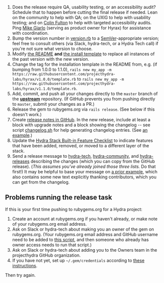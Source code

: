 1. Does the release require QA, usability testing, or an accessibility audit? Schedule that to happen before cutting the final release if needed. Lean on the community to help with QA; on the UXIG to help with usability testing; and on [Colin Fulton](https://github.com/justcolin) to help with targeted accessibility audits. Ping [Mike Giarlo](https://github.com/mjgiarlo) (serving as product owner for Hyrax) for assistance with coordination.
1. Bump the version number in [version.rb](https://github.com/projecthydra-labs/hyrax/blob/master/lib/hyrax/version.rb) to a [SemVer](http://semver.org/)-appropriate version; feel free to consult others (via Slack, hydra-tech, or a Hydra Tech call) if you're not sure what version to choose.
1. Modify [the README](https://github.com/projecthydra-labs/hyrax/blob/master/README.md) **and** [the install template](https://github.com/projecthydra-labs/hyrax/blob/master/template.rb) to replace all instances of the past version with the new version.
1. Change the tag for the installation template in the README from, e.g. (if bumping from 1.0.0 to 1.1.0), `rails new my_app -m https://raw.githubusercontent.com/projecthydra-labs/hyrax/v1.0.0/template.rb` to `rails new my_app -m https://raw.githubusercontent.com/projecthydra-labs/hyrax/v1.1.0/template.rb`.
1. Add, commit, and push all your changes directly to the `master` branch of the **[upstream](https://github.com/projecthydra-labs/hyrax)** repository. (If GitHub prevents you from pushing directly to `master`, submit your changes as a PR.)
1. Release the gem to rubygems.org via `rails release`. (See below if this doesn't work.)
1. Create [release notes in GitHub](https://github.com/projecthydra-labs/hyrax/releases/new). In the new release, include at least a block with upgrade notes and a block showing the changelog -- see script [changelog.sh](https://github.com/projecthydra/hydra/blob/master/script/changelog.sh) for help generating changelog entries. (See [an example](https://github.com/projecthydra-labs/hyrax/releases/tag/v6.4.0).)
1. Update the [Hydra Stack Built-in Feature Checklist](https://wiki.duraspace.org/display/hydra/Built-in+Feature+Checklist) to indicate features that have been added, removed, or moved to a different layer of the stack.
1. Send a release message to [hydra-tech](mailto:hydra-tech@googlegroups.com), [hydra-community](mailto:hydra-community@googlegroups.com), and [hydra-releases](mailto:hydra-releases@googlegroups.com) describing the changes (which you can copy from the GitHub release). (*This assumes you've already joined those three lists.* Do that first!) It may be helpful to base your message on [a prior example](https://groups.google.com/forum/#!topic/hydra-releases/SvQAhtIgpqA), which also contains some new text explicitly thanking contributors, which you can get from the changelog.

## Problems running the release task

If this is your first time pushing to rubygems.org for a Hydra project:
  1. Create an account at rubygems.org if you haven't already, or make note of your rubygems.org email address.
  1. Ask on Slack or hydra-tech about making you an owner of the gem on rubygems.org. (Your rubygems.org email address and GitHub username need to be added to [this script](https://github.com/projecthydra/hydra/blob/master/script/grant_revoke_gem_authority.rb#L19), and then someone who already has owner access needs to run that script.)
  1. Ask on Slack or hydra-tech about adding you to the Owners team in the projecthydra GitHub organization.
  1. If you have not yet, set up `~/.gem/credentials` according to [these instructions](https://rubygems.org/profile/edit).

Then try again.